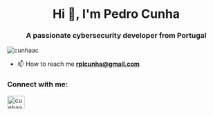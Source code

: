 <h1 align="center">Hi 👋, I'm Pedro Cunha</h1>
<h3 align="center">A passionate cybersecurity developer from Portugal</h3>

<p align="left"> <img src="https://komarev.com/ghpvc/?username=cunhaac&label=Profile%20views&color=0e75b6&style=flat" alt="cunhaac" /> </p>

- 📫 How to reach me **rplcunha@gmail.com**

<h3 align="left">Connect with me:</h3>
<p align="left">
<a href="https://linkedin.com/in/cunhaac" target="blank"><img align="center" src="https://raw.githubusercontent.com/rahuldkjain/github-profile-readme-generator/master/src/images/icons/Social/linked-in-alt.svg" alt="cunhaac" height="30" width="40" /></a>
</p>

